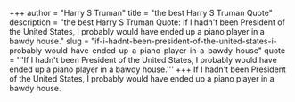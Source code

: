 +++
author = "Harry S Truman"
title = "the best Harry S Truman Quote"
description = "the best Harry S Truman Quote: If I hadn't been President of the United States, I probably would have ended up a piano player in a bawdy house."
slug = "if-i-hadnt-been-president-of-the-united-states-i-probably-would-have-ended-up-a-piano-player-in-a-bawdy-house"
quote = '''If I hadn't been President of the United States, I probably would have ended up a piano player in a bawdy house.'''
+++
If I hadn't been President of the United States, I probably would have ended up a piano player in a bawdy house.
